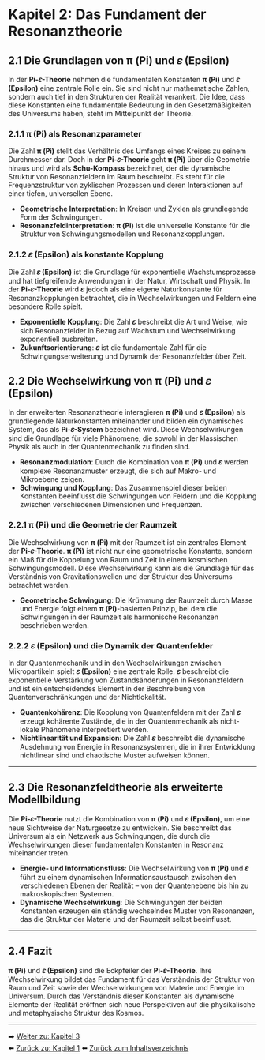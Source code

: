 # Kapitel 2: Das Fundament der Resonanztheorie

## 2.1 Die Grundlagen von **π (Pi)** und **𝜀 (Epsilon)**

In der **Pi-𝜀-Theorie** nehmen die fundamentalen Konstanten **π (Pi)** und **𝜀 (Epsilon)** eine zentrale Rolle ein. Sie sind nicht nur mathematische Zahlen, sondern auch tief in den Strukturen der Realität verankert. Die Idee, dass diese Konstanten eine fundamentale Bedeutung in den Gesetzmäßigkeiten des Universums haben, steht im Mittelpunkt der Theorie.

### 2.1.1 **π (Pi)** als Resonanzparameter

Die Zahl **π (Pi)** stellt das Verhältnis des Umfangs eines Kreises zu seinem Durchmesser dar. Doch in der **Pi-𝜀-Theorie** geht **π (Pi)** über die Geometrie hinaus und wird als **Schu-Kompass** bezeichnet, der die dynamische Struktur von Resonanzfeldern im Raum beschreibt. Es steht für die Frequenzstruktur von zyklischen Prozessen und deren Interaktionen auf einer tiefen, universellen Ebene.

- **Geometrische Interpretation**: In Kreisen und Zyklen als grundlegende Form der Schwingungen.
- **Resonanzfeldinterpretation**: **π (Pi)** ist die universelle Konstante für die Struktur von Schwingungsmodellen und Resonanzkopplungen.

### 2.1.2 **𝜀 (Epsilon)** als konstante Kopplung

Die Zahl **𝜀 (Epsilon)** ist die Grundlage für exponentielle Wachstumsprozesse und hat tiefgreifende Anwendungen in der Natur, Wirtschaft und Physik. In der **Pi-𝜀-Theorie** wird **𝜀** jedoch als eine eigene Naturkonstante für Resonanzkopplungen betrachtet, die in Wechselwirkungen und Feldern eine besondere Rolle spielt.

- **Exponentielle Kopplung**: Die Zahl **𝜀** beschreibt die Art und Weise, wie sich Resonanzfelder in Bezug auf Wachstum und Wechselwirkung exponentiell ausbreiten.
- **Zukunftsorientierung**: **𝜀** ist die fundamentale Zahl für die Schwingungserweiterung und Dynamik der Resonanzfelder über Zeit.

## 2.2 Die Wechselwirkung von **π (Pi)** und **𝜀 (Epsilon)**

In der erweiterten Resonanztheorie interagieren **π (Pi)** und **𝜀 (Epsilon)** als grundlegende Naturkonstanten miteinander und bilden ein dynamisches System, das als **Pi-𝜀-System** bezeichnet wird. Diese Wechselwirkungen sind die Grundlage für viele Phänomene, die sowohl in der klassischen Physik als auch in der Quantenmechanik zu finden sind.

- **Resonanzmodulation**: Durch die Kombination von **π (Pi)** und **𝜀** werden komplexe Resonanzmuster erzeugt, die sich auf Makro- und Mikroebene zeigen.
- **Schwingung und Kopplung**: Das Zusammenspiel dieser beiden Konstanten beeinflusst die Schwingungen von Feldern und die Kopplung zwischen verschiedenen Dimensionen und Frequenzen.

### 2.2.1 **π (Pi)** und die Geometrie der Raumzeit

Die Wechselwirkung von **π (Pi)** mit der Raumzeit ist ein zentrales Element der **Pi-𝜀-Theorie**. **π (Pi)** ist nicht nur eine geometrische Konstante, sondern ein Maß für die Koppelung von Raum und Zeit in einem kosmischen Schwingungsmodell. Diese Wechselwirkung kann als die Grundlage für das Verständnis von Gravitationswellen und der Struktur des Universums betrachtet werden.

- **Geometrische Schwingung**: Die Krümmung der Raumzeit durch Masse und Energie folgt einem **π (Pi)**-basierten Prinzip, bei dem die Schwingungen in der Raumzeit als harmonische Resonanzen beschrieben werden.

### 2.2.2 **𝜀 (Epsilon)** und die Dynamik der Quantenfelder

In der Quantenmechanik und in den Wechselwirkungen zwischen Mikropartikeln spielt **𝜀 (Epsilon)** eine zentrale Rolle. **𝜀** beschreibt die exponentielle Verstärkung von Zustandsänderungen in Resonanzfeldern und ist ein entscheidendes Element in der Beschreibung von Quantenverschränkungen und der Nichtlokalität.

- **Quantenkohärenz**: Die Kopplung von Quantenfeldern mit der Zahl **𝜀** erzeugt kohärente Zustände, die in der Quantenmechanik als nicht-lokale Phänomene interpretiert werden.
- **Nichtlinearität und Expansion**: Die Zahl **𝜀** beschreibt die dynamische Ausdehnung von Energie in Resonanzsystemen, die in ihrer Entwicklung nichtlinear sind und chaotische Muster aufweisen können.

---

## 2.3 Die Resonanzfeldtheorie als erweiterte Modellbildung

Die **Pi-𝜀-Theorie** nutzt die Kombination von **π (Pi)** und **𝜀 (Epsilon)**, um eine neue Sichtweise der Naturgesetze zu entwickeln. Sie beschreibt das Universum als ein Netzwerk aus Schwingungen, die durch die Wechselwirkungen dieser fundamentalen Konstanten in Resonanz miteinander treten.

- **Energie- und Informationsfluss**: Die Wechselwirkung von **π (Pi)** und **𝜀** führt zu einem dynamischen Informationsaustausch zwischen den verschiedenen Ebenen der Realität – von der Quantenebene bis hin zu makroskopischen Systemen.
- **Dynamische Wechselwirkung**: Die Schwingungen der beiden Konstanten erzeugen ein ständig wechselndes Muster von Resonanzen, das die Struktur der Materie und der Raumzeit selbst beeinflusst.

---

## 2.4 Fazit

**π (Pi)** und **𝜀 (Epsilon)** sind die Eckpfeiler der **Pi-𝜀-Theorie**. Ihre Wechselwirkung bildet das Fundament für das Verständnis der Struktur von Raum und Zeit sowie der Wechselwirkungen von Materie und Energie im Universum. Durch das Verständnis dieser Konstanten als dynamische Elemente der Realität eröffnen sich neue Perspektiven auf die physikalische und metaphysische Struktur des Kosmos.

---

➡️ [Weiter zu: Kapitel 3](Kapitel_3.md)  
⬅️ [Zurück zu: Kapitel 1](Kapitel_1.md)
⬅️ [Zurück zum Inhaltsverzeichnis](README.md)
